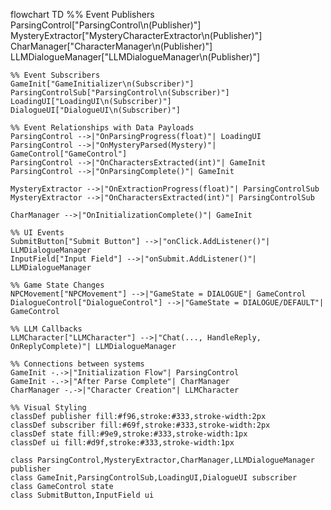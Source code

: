 flowchart TD
    %% Event Publishers
    ParsingControl["ParsingControl\n(Publisher)"]
    MysteryExtractor["MysteryCharacterExtractor\n(Publisher)"]
    CharManager["CharacterManager\n(Publisher)"]
    LLMDialogueManager["LLMDialogueManager\n(Publisher)"]
    
    %% Event Subscribers
    GameInit["GameInitializer\n(Subscriber)"]
    ParsingControlSub["ParsingControl\n(Subscriber)"]
    LoadingUI["LoadingUI\n(Subscriber)"]
    DialogueUI["DialogueUI\n(Subscriber)"]
    
    %% Event Relationships with Data Payloads
    ParsingControl -->|"OnParsingProgress(float)"| LoadingUI
    ParsingControl -->|"OnMysteryParsed(Mystery)"| GameControl["GameControl"]
    ParsingControl -->|"OnCharactersExtracted(int)"| GameInit
    ParsingControl -->|"OnParsingComplete()"| GameInit
    
    MysteryExtractor -->|"OnExtractionProgress(float)"| ParsingControlSub
    MysteryExtractor -->|"OnCharactersExtracted(int)"| ParsingControlSub
    
    CharManager -->|"OnInitializationComplete()"| GameInit
    
    %% UI Events
    SubmitButton["Submit Button"] -->|"onClick.AddListener()"| LLMDialogueManager
    InputField["Input Field"] -->|"onSubmit.AddListener()"| LLMDialogueManager
    
    %% Game State Changes
    NPCMovement["NPCMovement"] -->|"GameState = DIALOGUE"| GameControl
    DialogueControl["DialogueControl"] -->|"GameState = DIALOGUE/DEFAULT"| GameControl
    
    %% LLM Callbacks
    LLMCharacter["LLMCharacter"] -->|"Chat(..., HandleReply, OnReplyComplete)"| LLMDialogueManager
    
    %% Connections between systems
    GameInit -.->|"Initialization Flow"| ParsingControl
    GameInit -.->|"After Parse Complete"| CharManager
    CharManager -.->|"Character Creation"| LLMCharacter
    
    %% Visual Styling
    classDef publisher fill:#f96,stroke:#333,stroke-width:2px
    classDef subscriber fill:#69f,stroke:#333,stroke-width:2px
    classDef state fill:#9e9,stroke:#333,stroke-width:1px
    classDef ui fill:#d9f,stroke:#333,stroke-width:1px
    
    class ParsingControl,MysteryExtractor,CharManager,LLMDialogueManager publisher
    class GameInit,ParsingControlSub,LoadingUI,DialogueUI subscriber
    class GameControl state
    class SubmitButton,InputField ui